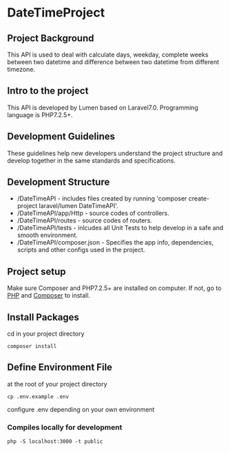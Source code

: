 # DateTimeProject

## Project Background
This API is used to deal with calculate days, weekday, complete weeks between two datetime and difference between two datetime from different timezone.

## Intro to the project
This API is developed by Lumen based on Laravel7.0. Programming language is PHP7.2.5+.

## Development Guidelines
These guidelines help new developers understand the project structure and develop together in the same standards and specifications.

## Development Structure
* /DateTimeAPI - includes files created by running 'composer create-project laravel/lumen DateTimeAPI'.
* /DateTimeAPI/app/Http - source codes of controllers.
* /DateTimeAPI/routes - source codes of routers.
* /DateTimeAPI/tests - inlcudes all Unit Tests to help develop in a safe and smooth environment.
* /DateTimeAPI/composer.json - Specifies the app info, dependencies, scripts and other configs used in the project.

## Project setup
Make sure Composer and PHP7.2.5+ are installed on computer. If not, go to [PHP](https://www.php.net/downloads.php) and [Composer](https://getcomposer.org/) to install. 

## Install Packages
cd in your project directory
```
composer install
```

## Define Environment File
at the root of your project directory
```
cp .env.example .env
```
configure .env depending on your own environment

### Compiles locally for development
```
php -S localhost:3000 -t public
```
